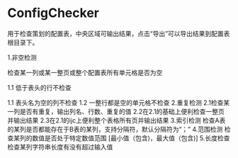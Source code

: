 # ConfigChecker
用于检查策划的配置表，中央区域可输出结果，点击“导出”可以导出结果到配置表根目录下。   



1.非空检测  

检查某一列或某一整页或整个配置表所有单元格是否为空    

  1.1 低于表头的行不检查     
  
  1.1 表头名为空的列不检查
  1.2 一整行都是空的单元格不检查
2.重复检测
  2.1检查某一列是否有重复，输出列名、行数、重复的值
  2.2在2.1的基础上便利检查一整页并输出结果
  2.3在2.1的ijc上便利整个表格所有页并输出结果
3.索引检测
检查A表的某列是否都能存在于B表的某列，支持分隔符，默认分隔符为“；”
4.范围检测
检查某列的数值是否处于特定数值范围 [最小值（包含)，最大值（包含)]
5.长度检查
检查某列字符串长度有没有超过输入值

